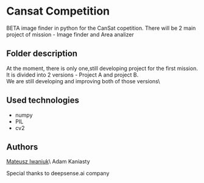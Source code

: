 # Cansat Competition
BETA image finder in python for the CanSat copetition.
There will be 2 main project of mission - Image finder and Area analizer

## Folder description

At the moment, there is only one,still developing project for the first mission.\
It is divided into 2 versions - Project A and project B.\
We are still developing and improving both of those versions\

## Used technologies
- numpy
- PIL
- cv2

## Authors
[Mateusz Iwaniuk](https://github.com/Iwaniukooo11)\ 
Adam Kaniasty  

Special thanks to deepsense.ai company


